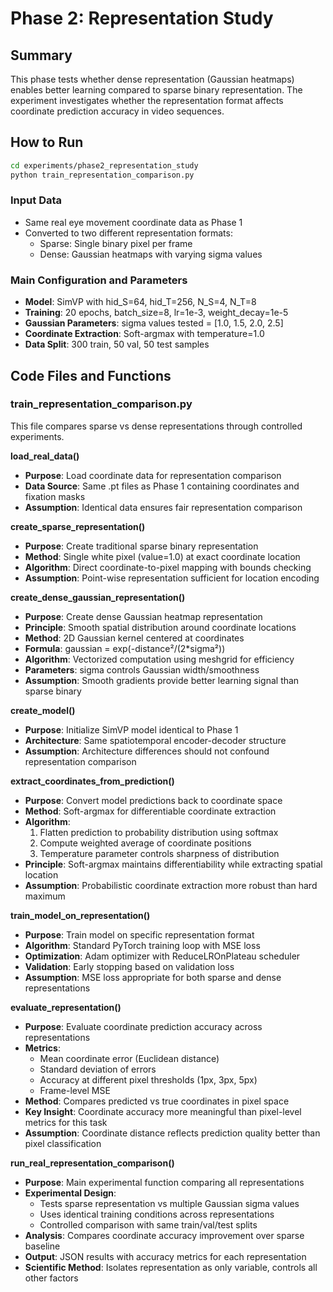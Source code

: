 # Phase 2: Representation Study

## Summary
This phase tests whether dense representation (Gaussian heatmaps) enables better learning compared to sparse binary representation. The experiment investigates whether the representation format affects coordinate prediction accuracy in video sequences.

## How to Run
```bash
cd experiments/phase2_representation_study
python train_representation_comparison.py
```

### Input Data
- Same real eye movement coordinate data as Phase 1
- Converted to two different representation formats:
  - Sparse: Single binary pixel per frame
  - Dense: Gaussian heatmaps with varying sigma values

### Main Configuration and Parameters
- **Model**: SimVP with hid_S=64, hid_T=256, N_S=4, N_T=8
- **Training**: 20 epochs, batch_size=8, lr=1e-3, weight_decay=1e-5
- **Gaussian Parameters**: sigma values tested = [1.0, 1.5, 2.0, 2.5]
- **Coordinate Extraction**: Soft-argmax with temperature=1.0
- **Data Split**: 300 train, 50 val, 50 test samples

## Code Files and Functions

### train_representation_comparison.py
This file compares sparse vs dense representations through controlled experiments.

**load_real_data()**
- **Purpose**: Load coordinate data for representation comparison
- **Data Source**: Same .pt files as Phase 1 containing coordinates and fixation masks
- **Assumption**: Identical data ensures fair representation comparison

**create_sparse_representation()**
- **Purpose**: Create traditional sparse binary representation
- **Method**: Single white pixel (value=1.0) at exact coordinate location
- **Algorithm**: Direct coordinate-to-pixel mapping with bounds checking
- **Assumption**: Point-wise representation sufficient for location encoding

**create_dense_gaussian_representation()**
- **Purpose**: Create dense Gaussian heatmap representation
- **Principle**: Smooth spatial distribution around coordinate locations
- **Method**: 2D Gaussian kernel centered at coordinates
- **Formula**: gaussian = exp(-distance²/(2*sigma²))
- **Algorithm**: Vectorized computation using meshgrid for efficiency
- **Parameters**: sigma controls Gaussian width/smoothness
- **Assumption**: Smooth gradients provide better learning signal than sparse binary

**create_model()**
- **Purpose**: Initialize SimVP model identical to Phase 1
- **Architecture**: Same spatiotemporal encoder-decoder structure
- **Assumption**: Architecture differences should not confound representation comparison

**extract_coordinates_from_prediction()**
- **Purpose**: Convert model predictions back to coordinate space
- **Method**: Soft-argmax for differentiable coordinate extraction
- **Algorithm**: 
  1. Flatten prediction to probability distribution using softmax
  2. Compute weighted average of coordinate positions
  3. Temperature parameter controls sharpness of distribution
- **Principle**: Soft-argmax maintains differentiability while extracting spatial location
- **Assumption**: Probabilistic coordinate extraction more robust than hard maximum

**train_model_on_representation()**
- **Purpose**: Train model on specific representation format
- **Algorithm**: Standard PyTorch training loop with MSE loss
- **Optimization**: Adam optimizer with ReduceLROnPlateau scheduler
- **Validation**: Early stopping based on validation loss
- **Assumption**: MSE loss appropriate for both sparse and dense representations

**evaluate_representation()**
- **Purpose**: Evaluate coordinate prediction accuracy across representations
- **Metrics**: 
  - Mean coordinate error (Euclidean distance)
  - Standard deviation of errors
  - Accuracy at different pixel thresholds (1px, 3px, 5px)
  - Frame-level MSE
- **Method**: Compares predicted vs true coordinates in pixel space
- **Key Insight**: Coordinate accuracy more meaningful than pixel-level metrics for this task
- **Assumption**: Coordinate distance reflects prediction quality better than pixel classification

**run_real_representation_comparison()**
- **Purpose**: Main experimental function comparing all representations
- **Experimental Design**: 
  - Tests sparse representation vs multiple Gaussian sigma values
  - Uses identical training conditions across representations
  - Controlled comparison with same train/val/test splits
- **Analysis**: Compares coordinate accuracy improvement over sparse baseline
- **Output**: JSON results with accuracy metrics for each representation
- **Scientific Method**: Isolates representation as only variable, controls all other factors 